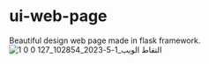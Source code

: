 # ui-web-page
Beautiful design web page made in flask framework.
![التقاط الويب_1-5-2023_102854_127 0 0 1](https://user-images.githubusercontent.com/90055804/235428978-796bcdce-74b8-4145-94f3-9a410de2582d.jpeg)
